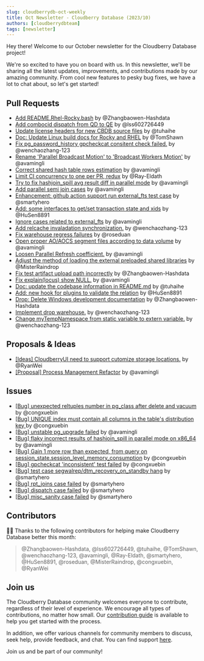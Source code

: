 ```yaml
---
slug: cloudberrydb-oct-weekly
title: Oct Newsletter - Cloudberry Database (2023/10)
authors: [cloudberrydbteam]
tags: [newsletter]
---
```


Hey there! Welcome to our October newsletter for the Cloudberry Database project! 

<!-- truncate -->

We're so excited to have you on board with us. In this newsletter, we'll be sharing all the latest updates, improvements, and contributions made by our amazing community. From cool new features to pesky bug fixes, we have a lot to chat about, so let's get started!

## Pull Requests

- [Add README.Rhel-Rocky.bash](https://github.com/cloudberrydb/cloudberrydb/pull/272) by @Zhangbaowen-Hashdata
- [Add combocid dispatch from QD to QE](https://github.com/cloudberrydb/cloudberrydb/pull/271) by @lss602726449
- [Update license headers for new CBDB source files](https://github.com/cloudberrydb/cloudberrydb/pull/268) by @tuhaihe
- [Doc: Update Linux build docs for Rocky and RHEL](https://github.com/cloudberrydb/cloudberrydb/pull/267) by @TomShawn
- [Fix pg_password_history gpcheckcat consitent check failed.](https://github.com/cloudberrydb/cloudberrydb/pull/266) by @wenchaozhang-123
- [Rename 'Parallel Broadcast Motion' to 'Broadcast Workers Motion'](https://github.com/cloudberrydb/cloudberrydb/pull/265) by @avamingli
- [Correct shared hash table rows estimation](https://github.com/cloudberrydb/cloudberrydb/pull/263) by @avamingli
- [Limit CI concurrency to one per PR, redux](https://github.com/cloudberrydb/cloudberrydb/pull/261) by @Ray-Eldath
- [Try to fix hashjoin_spill avg result diff in parallel mode](https://github.com/cloudberrydb/cloudberrydb/pull/260) by @avamingli
- [Add parallel semi join cases](https://github.com/cloudberrydb/cloudberrydb/pull/257) by @avamingli
- [Enhancement: github action support run external_fts test case](https://github.com/cloudberrydb/cloudberrydb/pull/256) by @smartyhero
- [Add: some interfaces to get/set transaction state and xids](https://github.com/cloudberrydb/cloudberrydb/pull/255) by @HuSen8891
- [Ignore cases related to external_fts](https://github.com/cloudberrydb/cloudberrydb/pull/254) by @avamingli
- [Add relcache invaladation synchronization.](https://github.com/cloudberrydb/cloudberrydb/pull/252) by @wenchaozhang-123
- [Fix warehouse regress failures](https://github.com/cloudberrydb/cloudberrydb/pull/249) by @roseduan
- [Open proper AO/AOCS segment files according to data volume](https://github.com/cloudberrydb/cloudberrydb/pull/248) by @avamingli
- [Loosen Parallel Refresh coefficient.](https://github.com/cloudberrydb/cloudberrydb/pull/247) by @avamingli
- [Adjust the method of loading the external preloaded shared libraries](https://github.com/cloudberrydb/cloudberrydb/pull/242) by @MisterRaindrop
- [Fix test artifact upload path incorrectly](https://github.com/cloudberrydb/cloudberrydb/pull/240) by @Zhangbaowen-Hashdata
- [Fix explain(locus) show NULL.](https://github.com/cloudberrydb/cloudberrydb/pull/238) by @avamingli
- [Doc: update the codebase information in README.md](https://github.com/cloudberrydb/cloudberrydb/pull/237) by @tuhaihe
- [Add: new hook for plugins to validate the relation](https://github.com/cloudberrydb/cloudberrydb/pull/236) by @HuSen8891
- [Drop: Delete Windows development documentation](https://github.com/cloudberrydb/cloudberrydb/pull/235) by @Zhangbaowen-Hashdata
- [Implement drop warehouse.](https://github.com/cloudberrydb/cloudberrydb/pull/234) by @wenchaozhang-123
- [Change myTempNamespace from static variable to extern variable.](https://github.com/cloudberrydb/cloudberrydb/pull/232) by @wenchaozhang-123

## Proposals & Ideas

- [[Ideas] CloudberryUI need to support cutomize storage locations.](https://github.com/orgs/cloudberrydb/discussions/227) by @RyanWei
- [[Proposal] Process Management Refactor](https://github.com/orgs/cloudberrydb/discussions/243) by @avamingli

## Issues

- [[Bug] unexpected reltuples number in pg_class after delete and vacuum  ](https://github.com/cloudberrydb/cloudberrydb/issues/273) by @congxuebin
- [[Bug] UNIQUE index must contain all columns in the table's distribution key ](https://github.com/cloudberrydb/cloudberrydb/issues/270) by @congxuebin
- [[Bug] unstable pg_upgrade failed](https://github.com/cloudberrydb/cloudberrydb/issues/262) by @avamingli
- [[Bug] flaky incorrect results of hashjoin_spill in parallel mode on x86_64](https://github.com/cloudberrydb/cloudberrydb/issues/259) by @avamingli
- [[Bug] Gain 1 more row than expected, from query on session_state.session_level_memory_consumption](https://github.com/cloudberrydb/cloudberrydb/issues/253) by @congxuebin
- [[Bug] gpcheckcat 'inconsistent' test failed](https://github.com/cloudberrydb/cloudberrydb/issues/251) by @congxuebin
- [[Bug] test case segwalrep/dtm_recovery_on_standby hang](https://github.com/cloudberrydb/cloudberrydb/issues/250) by @smartyhero
- [[Bug] rpt_joins case failed](https://github.com/cloudberrydb/cloudberrydb/issues/246) by @smartyhero
- [[Bug] dispatch case failed](https://github.com/cloudberrydb/cloudberrydb/issues/245) by @smartyhero
- [[Bug] misc_sanity case failed](https://github.com/cloudberrydb/cloudberrydb/issues/244) by @smartyhero

## Contributors

🎈️🎊️ Thanks to the following contributors for helping make Cloudberry Database better this month:

> @Zhangbaowen-Hashdata, @lss602726449, @tuhaihe, @TomShawn, @wenchaozhang-123, @avamingli, @Ray-Eldath, @smartyhero, @HuSen8891, @roseduan, @MisterRaindrop, @congxuebin, @RyanWei

## Join us

The Cloudberry Database community welcomes everyone to contribute, regardless of their level of experience. We encourage all types of contributions, no matter how small. Our [contribution guide](https://cloudberrydb.org/contribute/how-to-contribute) is available to help you get started with the process.

In addition, we offer various channels for community members to discuss, seek help, provide feedback, and chat. You can find support [here](https://cloudberrydb.org/support).

Join us and be part of our community!
